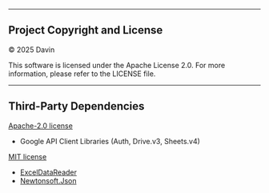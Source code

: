 ----------------------------------------
Project Copyright and License
----------------------------------------
© 2025 Davin

This software is licensed under the Apache License 2.0.
For more information, please refer to the LICENSE file.

----------------------------------------
Third-Party Dependencies
----------------------------------------

[Apache-2.0 license](https://github.com/googleapis/google-api-nodejs-client/blob/main/LICENSE)
- Google API Client Libraries (Auth, Drive.v3, Sheets.v4)

[MIT license](https://licenses.nuget.org/MIT)
- [ExcelDataReader](https://www.nuget.org/packages/exceldatareader/)
- [Newtonsoft.Json](https://www.nuget.org/packages/Newtonsoft.Json/)